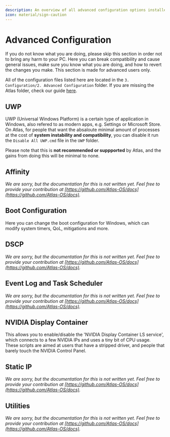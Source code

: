 ```yaml
---
description: An overview of all advanced configuration options installed by the AtlasOS playbook
icon: material/sign-caution
---
```


# Advanced Configuration

If you do not know what you are doing, please skip this section in order not to bring any harm to your PC. Here you can break compatibility and cause general issues, make sure you know what you are doing, and how to revert the changes you make. This section is made for advanced users only.

All of the configuration files listed here are located in the `3. Configuration/2. Advanced Configuration` folder. If you are missing the Atlas folder, check our guide [here](../../../faq-and-troubleshooting/common-questions/atlas-folder-missing.md).

## UWP

UWP (Universal Windows Platform) is a certain type of application in Windows, also refered to as modern apps, e.g. Settings or Microsoft Store. On Atlas, for people that want the absaloute minimal amount of processes at the cost of **system instability and compatibility**, you can disable it run the `Disable All UWP.cmd` file in the `UWP` folder.

Please note that this is **not recommended or suppported** by Atlas, and the gains from doing this will be minimal to none.

## Affinity

*We are sorry, but the documentation for this is not written yet. Feel free to provide your contribution at [https://github.com/Atlas-OS/docs](https://github.com/Atlas-OS/docs).*

## Boot Configuration

Here you can change the boot configuration for Windows, which can modify system timers, QoL, mitigations and more.

## DSCP

*We are sorry, but the documentation for this is not written yet. Feel free to provide your contribution at [https://github.com/Atlas-OS/docs](https://github.com/Atlas-OS/docs).*

## Event Log and Task Scheduler

*We are sorry, but the documentation for this is not written yet. Feel free to provide your contribution at [https://github.com/Atlas-OS/docs](https://github.com/Atlas-OS/docs).*

## NVIDIA Display Container

This allows you to enable/disable the 'NVIDIA Display Container LS service', which connects to a few NVIDIA IPs and uses a tiny bit of CPU usage.
These scripts are aimed at users that have a stripped driver, and people that barely touch the NVIDIA Control Panel.

## Static IP

*We are sorry, but the documentation for this is not written yet. Feel free to provide your contribution at [https://github.com/Atlas-OS/docs](https://github.com/Atlas-OS/docs).*

## Utilities

*We are sorry, but the documentation for this is not written yet. Feel free to provide your contribution at [https://github.com/Atlas-OS/docs](https://github.com/Atlas-OS/docs).*
